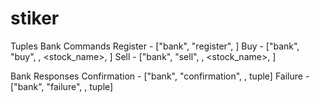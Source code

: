 stiker
======


Tuples
Bank Commands
Register - ["bank", "register", <account>]
Buy      - ["bank", "buy", <account>, <stock_name>, <quantity>]
Sell     - ["bank", "sell", <account>, <stock_name>, <quantity>]


Bank Responses
Confirmation  - ["bank", "confirmation", <account>, tuple]
Failure       - ["bank", "failure", <account>, tuple]
